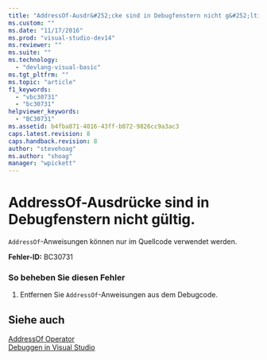 ```yaml
---
title: "AddressOf-Ausdr&#252;cke sind in Debugfenstern nicht g&#252;ltig. | Microsoft Docs"
ms.custom: ""
ms.date: "11/17/2016"
ms.prod: "visual-studio-dev14"
ms.reviewer: ""
ms.suite: ""
ms.technology: 
  - "devlang-visual-basic"
ms.tgt_pltfrm: ""
ms.topic: "article"
f1_keywords: 
  - "vbc30731"
  - "bc30731"
helpviewer_keywords: 
  - "BC30731"
ms.assetid: b4fba871-4016-43ff-b072-9826cc9a3ac3
caps.latest.revision: 8
caps.handback.revision: 8
author: "stevehoag"
ms.author: "shoag"
manager: "wpickett"
---
```

# AddressOf-Ausdr&#252;cke sind in Debugfenstern nicht g&#252;ltig.
`AddressOf`\-Anweisungen können nur im Quellcode verwendet werden.  
  
 **Fehler\-ID:** BC30731  
  
### So beheben Sie diesen Fehler  
  
1.  Entfernen Sie `AddressOf`\-Anweisungen aus dem Debugcode.  
  
## Siehe auch  
 [AddressOf Operator](../../visual-basic/language-reference/operators/addressof-operator.md)   
 [Debuggen in Visual Studio](/visual-studio/debugger/debugging-in-visual-studio)